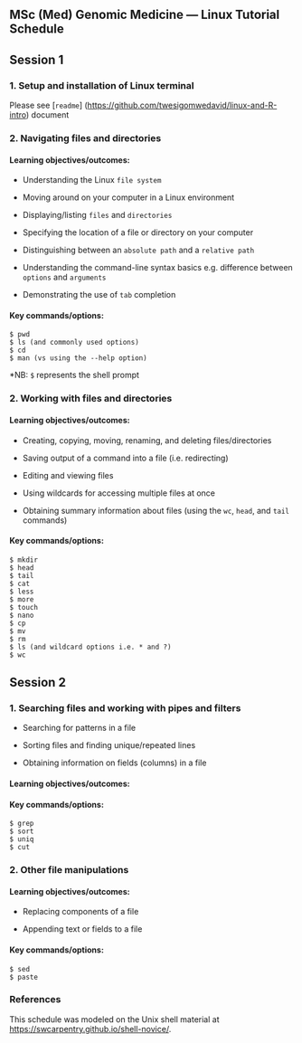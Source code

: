 ## MSc (Med) Genomic Medicine — Linux Tutorial Schedule

## Session 1

### 1. Setup and installation of Linux terminal 
Please see [`readme`] (https://github.com/twesigomwedavid/linux-and-R-intro)  document

### 2. Navigating files and directories 

#### Learning objectives/outcomes: 
- Understanding the Linux ``file system``

- Moving around on your computer in a Linux environment

- Displaying/listing ``files`` and ``directories``

- Specifying the location of a file or directory on your computer

- Distinguishing between an ``absolute path`` and a ``relative path``

- Understanding the command-line syntax basics e.g. difference between ``options`` and ``arguments``

- Demonstrating the use of ``tab`` completion

#### Key commands/options:
```
$ pwd
$ ls (and commonly used options)
$ cd
$ man (vs using the --help option)
```
*NB: ``$`` represents the shell prompt

### 2. Working with files and directories

#### Learning objectives/outcomes: 
- Creating, copying, moving, renaming, and deleting files/directories

- Saving output of a command into a file (i.e. redirecting)

- Editing and viewing files

- Using wildcards for accessing multiple files at once

- Obtaining summary information about files (using the ``wc``, ``head``, and ``tail`` commands)

#### Key commands/options:
```
$ mkdir
$ head
$ tail
$ cat
$ less
$ more
$ touch
$ nano
$ cp
$ mv
$ rm
$ ls (and wildcard options i.e. * and ?)
$ wc
```


## Session 2

### 1. Searching files and working with pipes and filters
- Searching for patterns in a file

- Sorting files and finding unique/repeated lines

- Obtaining information on fields (columns) in a file

#### Learning objectives/outcomes: 

#### Key commands/options:

```
$ grep
$ sort
$ uniq
$ cut
```

### 2. Other file manipulations

#### Learning objectives/outcomes: 

- Replacing components of a file 

- Appending text or fields to a file

#### Key commands/options:

```
$ sed
$ paste
```

### References
This schedule was modeled on the Unix shell material at https://swcarpentry.github.io/shell-novice/. 
